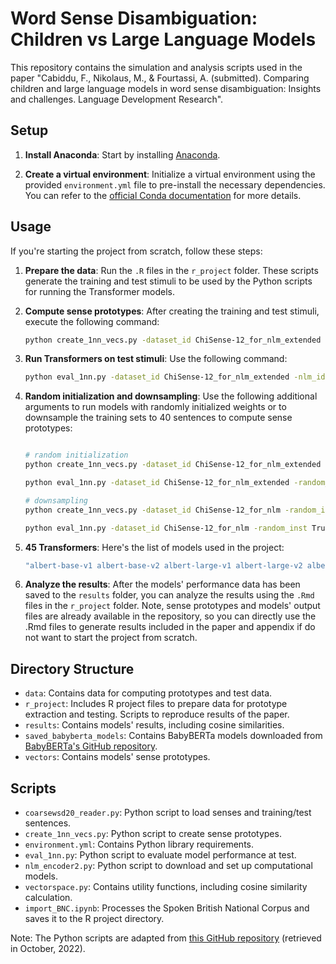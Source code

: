 # Word Sense Disambiguation: Children vs Large Language Models

This repository contains the simulation and analysis scripts used in the paper "Cabiddu, F., Nikolaus, M., & Fourtassi, A. (submitted). Comparing children and large language models in word sense disambiguation: Insights and challenges. Language Development Research".

## Setup

1. **Install Anaconda**: Start by installing [Anaconda](https://www.anaconda.com/).

2. **Create a virtual environment**: Initialize a virtual environment using the provided `environment.yml` file to pre-install the necessary dependencies. You can refer to the [official Conda documentation](https://conda.io/projects/conda/en/latest/user-guide/tasks/manage-environments.html#creating-an-environment-from-an-environment-yml-file) for more details.

## Usage

If you're starting the project from scratch, follow these steps:

1. **Prepare the data**: Run the `.R` files in the `r_project` folder. These scripts generate the training and test stimuli to be used by the Python scripts for running the Transformer models.

2. **Compute sense prototypes**: After creating the training and test stimuli, execute the following command:

    ```bash
    python create_1nn_vecs.py -dataset_id ChiSense-12_for_nlm_extended -nlm_id "bert-base-uncased roberta-base"
    ```

3. **Run Transformers on test stimuli**: Use the following command:

    ```bash
    python eval_1nn.py -dataset_id ChiSense-12_for_nlm_extended -nlm_id "bert-base-uncased roberta-base"
    ```

4. **Random initialization and downsampling**: Use the following additional arguments to run models with randomly initialized weights or to downsample the training sets to 40 sentences to compute sense prototypes:

    ```bash

    # random initialization
    python create_1nn_vecs.py -dataset_id ChiSense-12_for_nlm_extended -random_init True -nlm_id "bert-base-uncased roberta-base" 

    python eval_1nn.py -dataset_id ChiSense-12_for_nlm_extended -random_init True -nlm_id "bert-base-uncased roberta-base"

    # downsampling
    python create_1nn_vecs.py -dataset_id ChiSense-12_for_nlm -random_inst True -nlm_id "bert-base-uncased roberta-base"

    python eval_1nn.py -dataset_id ChiSense-12_for_nlm -random_inst True -nlm_id "bert-base-uncased roberta-base"
    ```

5. **45 Transformers**: Here's the list of models used in the project:

    ```bash
    "albert-base-v1 albert-base-v2 albert-large-v1 albert-large-v2 albert-xlarge-v1 albert-xlarge-v2 albert-xxlarge-v1 albert-xxlarge-v2 BabyBERTa_AO-CHILDES BabyBERTa_AO-CHILDES+AO-Newselsa+Wikipedia-1 BabyBERTa_AO-Newsela BabyBERTa_Wikipedia-1 bert-base-uncased bert-large-uncased bert-large-uncased-whole-word-masking ctrl microsoft/deberta-base microsoft/deberta-large microsoft/deberta-v2-xlarge microsoft/deberta-v2-xxlarge microsoft/deberta-v3-base microsoft/deberta-v3-large microsoft/deberta-v3-small microsoft/deberta-xlarge distilbert-base-uncased distilgpt2 distilroberta-base gpt2 gpt2-large gpt2-medium gpt2-xl openai-gpt roberta-base nyu-mll/roberta-base-1B-3 nyu-mll/roberta-base-10M-2 nyu-mll/roberta-base-100M-2 roberta-large nyu-mll/roberta-med-small-1M-2 t5-base t5-large t5-small transfo-xl-wt103 xlnet-base-cased xlnet-large-cased elmo"
    ```

6. **Analyze the results**: After the models' performance data has been saved to the `results` folder, you can analyze the results using the `.Rmd` files in the `r_project` folder. Note, sense prototypes and models' output files are already available in the repository, so you can directly use the .Rmd files to generate results included in the paper and appendix if do not want to start the project from scratch. 

## Directory Structure

- `data`: Contains data for computing prototypes and test data.
- `r_project`: Includes R project files to prepare data for prototype extraction and testing. Scripts to reproduce results of the paper.
- `results`: Contains models' results, including cosine similarities.
- `saved_babyberta_models`: Contains BabyBERTa models downloaded from [BabyBERTa's GitHub repository](https://github.com/phueb/BabyBERTa).
- `vectors`: Contains models' sense prototypes.

## Scripts

- `coarsewsd20_reader.py`: Python script to load senses and training/test sentences.
- `create_1nn_vecs.py`: Python script to create sense prototypes.
- `environment.yml`: Contains Python library requirements.
- `eval_1nn.py`: Python script to evaluate model performance at test.
- `nlm_encoder2.py`: Python script to download and set up computational models.
- `vectorspace.py`: Contains utility functions, including cosine similarity calculation.
- `import_BNC.ipynb`: Processes the Spoken British National Corpus and saves it to the R project directory.

Note: The Python scripts are adapted from [this GitHub repository](https://github.com/danlou/bert-disambiguation) (retrieved in October, 2022).
